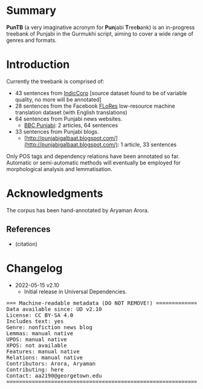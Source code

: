 # Summary
**PunTB** (a very imaginative acronym for **Pun**jabi **T**ree**b**ank) is an in-progress treebank of Punjabi in the Gurmukhi script, aiming to cover a wide range of genres and formats.


# Introduction
Currently the treebank is comprised of:

- 43 sentences from [IndicCorp](https://indicnlp.ai4bharat.org/corpora/) [source dataset found to be of variable quality, no more will be annotated]
- 28 sentences from the Facebook [FLoRes](https://ai.facebook.com/tools/flores/) low-resource machine translation dataset (with English translations)
- 64 sentences from Punjabi news websites.
  - [BBC Punjabi](https://bbc.com/punjabi): 2 articles, 64 sentences
- 33 sentences from Punjabi blogs.
  - [http://punjabigalbaat.blogspot.com/](http://punjabigalbaat.blogspot.com/): 1 article, 33 sentences

Only POS tags and dependency relations have been annotated so far. Automatic or semi-automatic methods will eventually be employed for morphological analysis and lemmatisation.

# Acknowledgments
The corpus has been hand-annotated by Aryaman Arora.

## References

* (citation)


# Changelog

* 2022-05-15 v2.10
  * Initial release in Universal Dependencies.


<pre>
=== Machine-readable metadata (DO NOT REMOVE!) ================================
Data available since: UD v2.10
License: CC BY-SA 4.0
Includes text: yes
Genre: nonfiction news blog
Lemmas: manual native
UPOS: manual native
XPOS: not available
Features: manual native
Relations: manual native
Contributors: Arora, Aryaman
Contributing: here
Contact: aa2190@georgetown.edu
===============================================================================
</pre>
